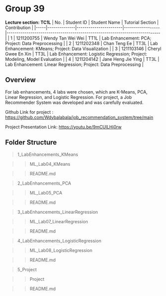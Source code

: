# Group 39

**Lecture section: TC1L**
| No. | Student ID   | Student Name          | Tutorial Section | Contribution                                                                |
|-----|--------------|-----------------------|------------------|-----------------------------------------------------------------------------|
| 1   | 1211200755    | Wendy Tan Wei Wei      | TT1L             | Lab Enhancement: PCA; Project: Data Preprocessing                         |
| 2   | 1211202348    | Chan Teng Ee           | TT3L             | Lab Enhancement: KMeans; Project: Data Visualization                      |
| 3   | 1211103146    | Cheryl Gwee En Xin     | TT3L             | Lab Enhancement: Logistic Regression; Project: Modeling, Model Evaluation |
| 4   | 1211204142    | Jane Heng Jie Ying     | TT3L             | Lab Enhancement: Linear Regression; Project: Data Preprocessing           |

## Overview
For lab enhancements, 4 labs were chosen, which are K-Means, PCA, Linear Regression, and Logistic Regression. For project, a Job Recommender System was developed and was carefully evaluated. 

Github Link for project : https://github.com/Wdybalabala/job_recommendation_system/tree/main

Project Presentation Link: https://youtu.be/9mCUlLHi0rw

## Folder Structure

>1_LabEnhancements_KMeans

>>ML_Lab04_KMeans

>>README.md

>2_LabEnhancements_PCA

>>ML_Lab05_PCA

>>README.md

>3_LabEnhancements_LinearRegression

>>ML_Lab07_LinearRegression

>>README.md

>4_LabEnhancements_LogisticRegression

>>ML_Lab08_LogisticRegression

>>README.md

>5_Project

>> Project

>> README.md
